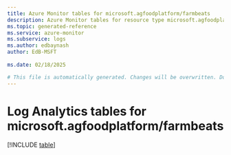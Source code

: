 ```yaml
---
title: Azure Monitor tables for microsoft.agfoodplatform/farmbeats
description: Azure Monitor tables for resource type microsoft.agfoodplatform/farmbeats
ms.topic: generated-reference
ms.service: azure-monitor
ms.subservice: logs
ms.author: edbaynash
author: EdB-MSFT
   
ms.date: 02/18/2025

# This file is automatically generated. Changes will be overwritten. Do not change this file directly.
---
```


# Log Analytics tables for microsoft.agfoodplatform/farmbeats  

[!INCLUDE [table](~/reusable-content/ce-skilling/azure/includes/azure-monitor/reference/tables/microsoft-agfoodplatform_farmbeats-include.md)]

